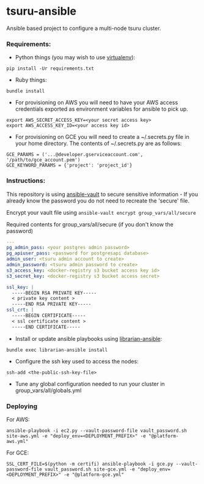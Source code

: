 # tsuru-ansible

Ansible based project to configure a multi-node tsuru cluster.

### Requirements:

* Python things (you may wish to use [virtualenv](https://virtualenv.pypa.io/en/latest/)):
```
pip install -Ur requirements.txt
```
* Ruby things:
```
bundle install
```

* For provisioning on AWS you will need to have your AWS access credentials exported as environment variables for ansible to pick up.
```
export AWS_SECRET_ACCESS_KEY=<your secret access key>
export AWS_ACCESS_KEY_ID=<your access key id>
```

* For provisioning on GCE you will need to create a ~/.secrets.py file in your home directory.
The contents of ~/.secrets.py are as follows:
```
GCE_PARAMS = ('...@developer.gserviceaccount.com', '/path/to/gce_account.pem')
GCE_KEYWORD_PARAMS = {'project': 'project_id'}
```

### Instructions:

This repository is using [ansible-vault](https://docs.ansible.com/playbooks_vault.html) to secure sensitive information - If you already know the password you do not need to recreate the 'secure' file.

Encrypt your vault file using `ansible-vault encrypt group_vars/all/secure`

Required contents for group_vars/all/secure (if you don't know the password)

```yaml
---
pg_admin_pass: <your postgres admin password>
pg_apiuser_pass: <password for postgresapi database>
admin_user: <tsuru admin account to create>
admin_password: <tsuru admin password to create>
s3_access_key: <docker-registry s3 bucket access key id>
s3_secret_key: <docker-registry s3 bucket access secret>

ssl_key: |
  -----BEGIN RSA PRIVATE KEY-----
  < private key content >
  -----END RSA PRIVATE KEY-----
ssl_crt: |
  -----BEGIN CERTIFICATE-----
  < ssl certificate content >
  -----END CERTIFICATE-----
```

* Install or update ansible playbooks using [librarian-ansible](https://github.com/bcoe/librarian-ansible):
```
bundle exec librarian-ansible install
```

* Configure the ssh key used to access the nodes:
```{r, engine='bash'}
ssh-add <the-public-ssh-key-file>
```
* Tune any global configuration needed to run your cluster in group_vars/all/globals.yml

### Deploying

For AWS:
```
ansible-playbook -i ec2.py --vault-password-file vault_password.sh site-aws.yml -e "deploy_env=<DEPLOYMENT_PREFIX>" -e "@platform-aws.yml"
```
For GCE:
```
SSL_CERT_FILE=$(python -m certifi) ansible-playbook -i gce.py --vault-password-file vault_password.sh site-gce.yml -e "deploy_env=<DEPLOYMENT_PREFIX>" -e "@platform-gce.yml"
```
